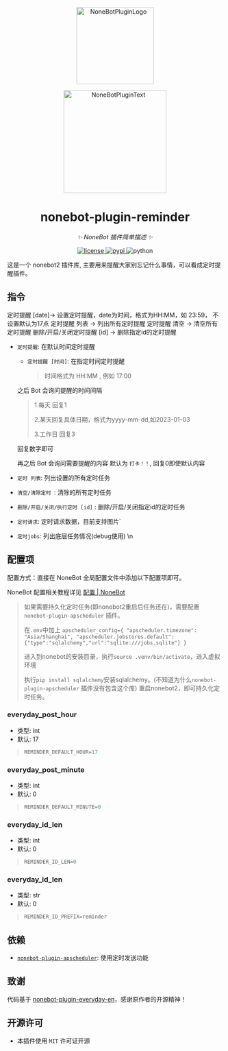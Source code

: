 <div align="center">
  <a href="https://v2.nonebot.dev/store"><img src="https://github.com/A-kirami/nonebot-plugin-template/blob/resources/nbp_logo.png" width="180" height="180" alt="NoneBotPluginLogo"></a>
  <br>
  <p><img src="https://github.com/A-kirami/nonebot-plugin-template/blob/resources/NoneBotPlugin.svg" width="240" alt="NoneBotPluginText"></p>
</div>

<div align="center">

# nonebot-plugin-reminder

_✨ NoneBot 插件简单描述 ✨_


<a href="./LICENSE">
    <img src="https://img.shields.io/github/license/velor2012/nonebot-plugin-reminder.svg" alt="license">
</a>
<a href="https://pypi.python.org/pypi/nonebot-plugin-reminder">
    <img src="https://img.shields.io/pypi/v/nonebot-plugin-reminder.svg" alt="pypi">
</a>
<img src="https://img.shields.io/badge/python-3.8+-blue.svg" alt="python">

</div>

这是一个 nonebot2 插件库, 主要用来提醒大家别忘记什么事情，可以看成定时提醒插件。


## 指令

定时提醒 [date]→ 设置定时提醒，date为时间，格式为HH:MM，如 23:59， 不设置默认为17点
定时提醒 列表 → 列出所有定时提醒
定时提醒 清空 → 清空所有定时提醒
删除/开启/关闭定时提醒 [id] → 删除指定id的定时提醒

- `定时提醒`: 在默认时间定时提醒
  - `定时提醒 [时间]`: 在指定时间定时提醒
    > 时间格式为 HH:MM , 例如 17:00

  之后 Bot 会询问提醒的时间间隔

  >  1.每天 回复1 
  >
  >  2.某天回复具体日期，格式为yyyy-mm-dd,如2023-01-03 
  >
  >  3.工作日 回复3
  
  回复数字即可

  再之后 Bot 会询问需要提醒的内容
  默认为 `打卡！！`, 回复0即使默认内容

- `定时 列表`: 列出设置的所有定时任务
- `清空/清除定时 `: 清除的所有定时任务
- `删除/开启/关闭/执行定时 [id]` : 删除/开启/关闭指定id的定时任务
- `定时请求`: 定时请求数据，目前支持图片`
- `定时jobs`: 列出底层任务情况(debug使用) \n

## 配置项

配置方式：直接在 NoneBot 全局配置文件中添加以下配置项即可。

NoneBot 配置相关教程详见 [配置 | NoneBot](https://v2.nonebot.dev/docs/tutorial/configuration)

> 如果需要持久化定时任务(即nonebot2重启后任务还在)，需要配置 `nonebot-plugin-apscheduler` 插件。
>
> 在`.env`中加上
> `apscheduler_config={ "apscheduler.timezone": "Asia/Shanghai", "apscheduler.jobstores.default":{"type":"sqlalchemy","url":"sqlite:///jobs.sqlite"} }`
> 
> 进入到nonebot的安装目录，执行`source .venv/bin/activate`，进入虚拟环境
>
> 执行`pip install sqlalchemy`安装sqlalchemy。(不知道为什么`nonebot-plugin-apscheduler` 插件没有包含这个库)
> 重启nonebot2，即可持久化定时任务。

### everyday_post_hour
- 类型: int
- 默认: 17
>```python
>REMINDER_DEFAULT_HOUR=17
>```

### everyday_post_minute
- 类型: int
- 默认: 0
>```python
>REMINDER_DEFAULT_MINUTE=0
>```

### everyday_id_len
- 类型: int
- 默认: 0
>```python
>REMINDER_ID_LEN=0
>```

### everyday_id_len
- 类型: str
- 默认: 0
>```python
>REMINDER_ID_PREFIX=reminder
>```

## 依赖
- [`nonebot-plugin-apscheduler`](https://github.com/nonebot/plugin-apscheduler): 使用定时发送功能

## 致谢

代码基于 [nonebot-plugin-everyday-en](https://github.com/MelodyYuuka/nonebot_plugin_everyday_en)，感谢原作者的开源精神！

## 开源许可

- 本插件使用 `MIT` 许可证开源
